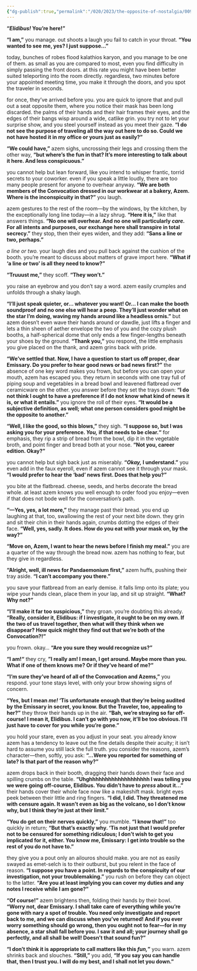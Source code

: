 ```yaml
---
{"dg-publish":true,"permalink":"/020/2023/the-opposite-of-nostalgia/009/","title":"009. azem, at kalathios karyon.","created":"2024-09-26T13:45:04.189-07:00","updated":"2024-09-26T15:43:30.878-07:00"}
---
```


**“*Elidibus!* You’re here!”**

**“I am,”** you manage. out shoots a laugh you fail to catch in your throat. **“You wanted to see me, yes? I just suppose…”**

today, bunches of robes flood kalathios karyon, and you manage to be one of them. as small as you are compared to most, even you find difficulty in simply passing the front doors. at this rate you might have been better suited teleporting into the room directly. regardless, two minutes before your appointed meeting time, you make it through the doors, and you spot the traveler in seconds.

for once, they’ve arrived before you. you are quick to ignore that and pull out a seat opposite them, where you notice their mask has been long discarded. the palms of their hands and their hair frames their eyes, and the edges of their bangs wisp around a wide, catlike grin. you try not to let your surprise show, and you steel yourself instead as you meet their gaze. **“I do not see the purpose of traveling all the way out here to do so. Could we not have hosted it in my office or yours just as easily?”**

**“We could have,”** azem sighs, uncrossing their legs and crossing them the other way, **“but where’s the fun in that? It’s more interesting to talk about it here. And less conspicuous.”**

you cannot help but lean forward, like you intend to whisper frantic, torrid secrets to your coworker. even if you speak a little loudly, there are too many people present for anyone to overhear anyway. **“We are both members of the Convocation dressed in our workwear at a bakery, Azem. Where is the inconspicuity in that?”** you laugh.

azem gestures to the rest of the room—by the windows, by the kitchen, by the exceptionally long line today—in a lazy shrug. **“Here it is,”** like that answers things. **“No one will overhear. And no one will particularly *care.* For all intents and purposes, our exchange here shall transpire in total secrecy.”** they stop, then their eyes widen, and they add: **“Sans a line or two, perhaps.”**

*a line or two.* your laugh dies and you pull back against the cushion of the booth. you’re meant to discuss about matters of grave import here. **“What if ‘a line or two’ is all they need to know?”**

**“Truuust me,”** they scoff. **“They won’t.”**

you raise an eyebrow and you don’t say a word. azem easily crumples and unfolds through a shaky laugh.

**“I’ll just speak quieter, or… whatever you want! Or… I can make the booth soundproof and no one else will hear a peep. They’ll just wonder what on the star I’m doing, waving my hands around like a headless ornis.”** but azem doesn’t even wave their hands around or dawdle, just lifts a finger and lets a thin sheen of aether envelope the two of you and the cozy plush booths, a half-spherical dome that only ends a few finger-lengths beneath your shoes by the ground. **“Thank you,”** you respond, the little emphasis you give placed on the thank, and azem grins back with pride.

**“We’ve settled that. Now, I have a question to start us off proper, dear Emissary. Do you prefer to hear good news or bad news first?”** the absence of one key word makes you frown, but before you can open your mouth, azem has escaped you. they return in seconds with one tray full of piping soup and vegetables in a bread bowl and leavened flatbread over ceramicware on the other. you answer before they set the trays down: **“I do not think I ought to have a preference if I do not know what kind of news it is, or what it entails.”** you ignore the roll of their eyes. **“It would be a subjective definition, as well; what one person considers good might be the opposite to another.”**

**“Well, I like the good, so this blows,”** they sigh. **“I suppose so, but I was asking you for your preference. *You,* if that needs to be clear.“** for emphasis, they rip a strip of bread from the bowl, dip it in the vegetable broth, and point finger and bread both at your nose. **“Not you, career edition. Okay?”**

you cannot help but sigh back just as miserably. **“*Okay,* I understand.”** you even add in the faux eyeroll, even if azem cannot see it through your mask. **“I would prefer to hear the ‘bad’ news first. Does that help you?”**

you bite at the flatbread. cheese, seeds, and herbs decorate the bread whole. at least azem knows you well enough to order food you enjoy—even if that does not bode well for the conversation’s path.

**“—Yes, yes, a lot more,”** they manage past their bread. you end up laughing at that, too, swallowing the rest of your next bite down. they grin and sit their chin in their hands again, crumbs dotting the edges of their face. **“Well, yes, sadly. It does. How do you eat with your mask on, by the way?”**

**“Move on, Azem, I want to hear the news before I finish my meal.”** you are a quarter of the way through the bread now. azem has nothing to fear, but they give in regardless.

**“Alright, well, ill news for Pandaemonium first,”** azem huffs, pushing their tray aside. **“I can’t accompany you there.”**

you save your flatbread from an early demise. it falls limp onto its plate; you wipe your hands clean, place them in your lap, and sit up straight. **“What? Why not?”**

**“I’ll make it far too suspicious,”** they groan. you’re doubting this already. **“Really, consider it, Elidibus: if I investigate, it ought to be on my own. If the two of us travel together, then what will they think when we disappear? How quick might they find out that we’re both of the Convocation?!”**

you frown. okay… **“Are you sure they would recognize us?”**

**“I am!“** they cry, **”I really am! I mean, I get around. Maybe more than you. What if one of them knows me? Or if they’ve heard of me?”**

**“I’m sure they’ve heard of all of the Convocation and Azems,”** you respond. your tone stays level, with only your brow showing signs of concern.

**“Yes, but I mean *me!* ‘Tis unfortunate enough that they’re being audited by the Emissary in secret, you know. But the Traveler, too, appealing to her?”** they throw their hands up in the air. **“Bah, we’re straying so far off-course! I mean it, Elidibus. I can’t go with you now, it’ll be too obvious. I’ll just have to cover for you while you’re gone.”**

you hold your stare, even as you adjust in your seat. you already know azem has a tendency to leave out the fine details despite their acuity; it isn’t hard to assume you still lack the full truth. you consider the reasons, azem’s character—then, softly, you ask: **“…Were you reported for something of late? Is that part of the reason why?”**

azem drops back in their booth, dragging their hands down their face and spilling crumbs on the table. **“Uhghhhhhhhhhhhhhhhhhhh I was telling you we were going off-course, Elidibus. You didn’t have to *press* about it…”** their hands cover their whole face now like a makeshift mask. bright eyes peek between their little and ring fingers. **“I did, I did. They threatened me with censure again. It wasn’t even as big as the volcano, so I don’t know why, but I think they’re just at their limit.”**

**“You do get on their nerves quickly,”** you mumble. **“I know that!”** too quickly in return; **“But that’s exactly why. ‘Tis not just that I would prefer not to be censured for something ridiculous; I don’t wish to get you implicated for it, either. You know me, Emissary: I get into trouble so the rest of you do not have to.”**

they give you a pout only an ailouros should make. you are not as easily swayed as emet-selch is to their outburst, but you relent in the face of reason. **“I suppose you have a point. In regards to the conspicuity of our investigation, not your troublemaking.”** you rush on before they can object to the latter. **“Are you at least implying you can cover my duties and any notes I receive while I am gone?”**

**“Of course!”** azem brightens then, folding their hands by their bowl. **“Worry not, dear Emissary. I shall take care of everything while you’re gone with nary a spot of trouble. You need only investigate and report back to me, and we can discuss when you’ve returned! And if you ever worry something should go wrong, then you ought not to fear—for in my absence, a star shall fall before you. I saw it and all; your journey shall go perfectly, and all shall be well! Doesn’t that sound fun?”**

**“I don’t think it is appropriate to call matters like this *fun,*”** you warn. azem shrinks back and slouches. **“Still,”** you add, **“If you say you can handle that, then I trust you. I will do my best, and I shall not let you down.”**